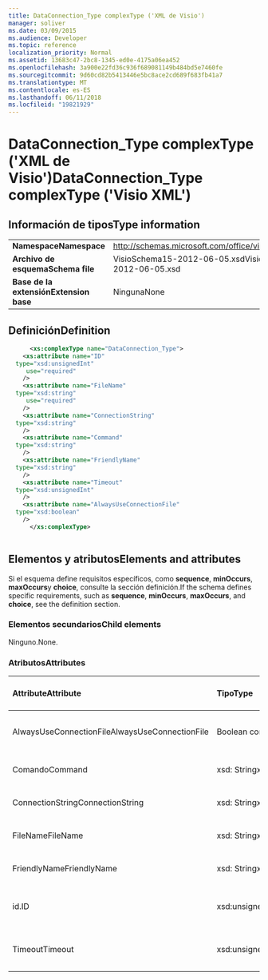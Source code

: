 ```yaml
---
title: DataConnection_Type complexType ('XML de Visio')
manager: soliver
ms.date: 03/09/2015
ms.audience: Developer
ms.topic: reference
localization_priority: Normal
ms.assetid: 13683c47-2bc8-1345-ed0e-4175a06ea452
ms.openlocfilehash: 3a900e22fd36c936f689081149b484bd5e7460fe
ms.sourcegitcommit: 9d60cd82b5413446e5bc8ace2cd689f683fb41a7
ms.translationtype: MT
ms.contentlocale: es-ES
ms.lasthandoff: 06/11/2018
ms.locfileid: "19821929"
---
```

# <a name="dataconnectiontype-complextype-visio-xml"></a><span data-ttu-id="e8bf1-102">DataConnection_Type complexType ('XML de Visio')</span><span class="sxs-lookup"><span data-stu-id="e8bf1-102">DataConnection_Type complexType ('Visio XML')</span></span>

## <a name="type-information"></a><span data-ttu-id="e8bf1-103">Información de tipos</span><span class="sxs-lookup"><span data-stu-id="e8bf1-103">Type information</span></span>

|||
|:-----|:-----|
|<span data-ttu-id="e8bf1-104">**Namespace**</span><span class="sxs-lookup"><span data-stu-id="e8bf1-104">**Namespace**</span></span> <br/> |http://schemas.microsoft.com/office/visio/2011/1/core  <br/> |
|<span data-ttu-id="e8bf1-105">**Archivo de esquema**</span><span class="sxs-lookup"><span data-stu-id="e8bf1-105">**Schema file**</span></span> <br/> |<span data-ttu-id="e8bf1-106">VisioSchema15-2012-06-05.xsd</span><span class="sxs-lookup"><span data-stu-id="e8bf1-106">VisioSchema15-2012-06-05.xsd</span></span>  <br/> |
|<span data-ttu-id="e8bf1-107">**Base de la extensión**</span><span class="sxs-lookup"><span data-stu-id="e8bf1-107">**Extension base**</span></span> <br/> |<span data-ttu-id="e8bf1-108">Ninguna</span><span class="sxs-lookup"><span data-stu-id="e8bf1-108">None</span></span>  <br/> |
   
## <a name="definition"></a><span data-ttu-id="e8bf1-109">Definición</span><span class="sxs-lookup"><span data-stu-id="e8bf1-109">Definition</span></span>

```XML
      <xs:complexType name="DataConnection_Type">
    <xs:attribute name="ID"
  type="xsd:unsignedInt"
     use="required"
    />
    <xs:attribute name="FileName"
  type="xsd:string"
     use="required"
    />
    <xs:attribute name="ConnectionString"
  type="xsd:string"
    />
    <xs:attribute name="Command"
  type="xsd:string"
    />
    <xs:attribute name="FriendlyName"
  type="xsd:string"
    />
    <xs:attribute name="Timeout"
  type="xsd:unsignedInt"
    />
    <xs:attribute name="AlwaysUseConnectionFile"
  type="xsd:boolean"
    />
      </xs:complexType>
      
```

## <a name="elements-and-attributes"></a><span data-ttu-id="e8bf1-110">Elementos y atributos</span><span class="sxs-lookup"><span data-stu-id="e8bf1-110">Elements and attributes</span></span>

<span data-ttu-id="e8bf1-111">Si el esquema define requisitos específicos, como **sequence**, **minOccurs**, **maxOccurs**y **choice**, consulte la sección definición.</span><span class="sxs-lookup"><span data-stu-id="e8bf1-111">If the schema defines specific requirements, such as **sequence**, **minOccurs**, **maxOccurs**, and **choice**, see the definition section.</span></span> 
  
### <a name="child-elements"></a><span data-ttu-id="e8bf1-112">Elementos secundarios</span><span class="sxs-lookup"><span data-stu-id="e8bf1-112">Child elements</span></span>

<span data-ttu-id="e8bf1-113">Ninguno.</span><span class="sxs-lookup"><span data-stu-id="e8bf1-113">None.</span></span>
  
### <a name="attributes"></a><span data-ttu-id="e8bf1-114">Atributos</span><span class="sxs-lookup"><span data-stu-id="e8bf1-114">Attributes</span></span>

|<span data-ttu-id="e8bf1-115">**Attribute**</span><span class="sxs-lookup"><span data-stu-id="e8bf1-115">**Attribute**</span></span>|<span data-ttu-id="e8bf1-116">**Tipo**</span><span class="sxs-lookup"><span data-stu-id="e8bf1-116">**Type**</span></span>|<span data-ttu-id="e8bf1-117">**Obligatorio**</span><span class="sxs-lookup"><span data-stu-id="e8bf1-117">**Required**</span></span>|<span data-ttu-id="e8bf1-118">**Descripción**</span><span class="sxs-lookup"><span data-stu-id="e8bf1-118">**Description**</span></span>|<span data-ttu-id="e8bf1-119">**Valores posibles**</span><span class="sxs-lookup"><span data-stu-id="e8bf1-119">**Possible values**</span></span>|
|:-----|:-----|:-----|:-----|:-----|
|<span data-ttu-id="e8bf1-120">AlwaysUseConnectionFile</span><span class="sxs-lookup"><span data-stu-id="e8bf1-120">AlwaysUseConnectionFile</span></span>  <br/> |<span data-ttu-id="e8bf1-121">Boolean con tipo</span><span class="sxs-lookup"><span data-stu-id="e8bf1-121">xsd:boolean</span></span>  <br/> |<span data-ttu-id="e8bf1-122">opcional</span><span class="sxs-lookup"><span data-stu-id="e8bf1-122">optional</span></span>  <br/> ||<span data-ttu-id="e8bf1-123">Valores del tipo Boolean con tipo.</span><span class="sxs-lookup"><span data-stu-id="e8bf1-123">Values of the xsd:boolean type.</span></span>  <br/> |
|<span data-ttu-id="e8bf1-124">Comando</span><span class="sxs-lookup"><span data-stu-id="e8bf1-124">Command</span></span>  <br/> |<span data-ttu-id="e8bf1-125">xsd: String</span><span class="sxs-lookup"><span data-stu-id="e8bf1-125">xsd:string</span></span>  <br/> |<span data-ttu-id="e8bf1-126">opcional</span><span class="sxs-lookup"><span data-stu-id="e8bf1-126">optional</span></span>  <br/> ||<span data-ttu-id="e8bf1-127">Valores del tipo XSD: String.</span><span class="sxs-lookup"><span data-stu-id="e8bf1-127">Values of the xsd:string type.</span></span>  <br/> |
|<span data-ttu-id="e8bf1-128">ConnectionString</span><span class="sxs-lookup"><span data-stu-id="e8bf1-128">ConnectionString</span></span>  <br/> |<span data-ttu-id="e8bf1-129">xsd: String</span><span class="sxs-lookup"><span data-stu-id="e8bf1-129">xsd:string</span></span>  <br/> |<span data-ttu-id="e8bf1-130">opcional</span><span class="sxs-lookup"><span data-stu-id="e8bf1-130">optional</span></span>  <br/> ||<span data-ttu-id="e8bf1-131">Valores del tipo XSD: String.</span><span class="sxs-lookup"><span data-stu-id="e8bf1-131">Values of the xsd:string type.</span></span>  <br/> |
|<span data-ttu-id="e8bf1-132">FileName</span><span class="sxs-lookup"><span data-stu-id="e8bf1-132">FileName</span></span>  <br/> |<span data-ttu-id="e8bf1-133">xsd: String</span><span class="sxs-lookup"><span data-stu-id="e8bf1-133">xsd:string</span></span>  <br/> |<span data-ttu-id="e8bf1-134">necesario</span><span class="sxs-lookup"><span data-stu-id="e8bf1-134">required</span></span>  <br/> ||<span data-ttu-id="e8bf1-135">Valores del tipo XSD: String.</span><span class="sxs-lookup"><span data-stu-id="e8bf1-135">Values of the xsd:string type.</span></span>  <br/> |
|<span data-ttu-id="e8bf1-136">FriendlyName</span><span class="sxs-lookup"><span data-stu-id="e8bf1-136">FriendlyName</span></span>  <br/> |<span data-ttu-id="e8bf1-137">xsd: String</span><span class="sxs-lookup"><span data-stu-id="e8bf1-137">xsd:string</span></span>  <br/> |<span data-ttu-id="e8bf1-138">opcional</span><span class="sxs-lookup"><span data-stu-id="e8bf1-138">optional</span></span>  <br/> ||<span data-ttu-id="e8bf1-139">Valores del tipo XSD: String.</span><span class="sxs-lookup"><span data-stu-id="e8bf1-139">Values of the xsd:string type.</span></span>  <br/> |
|<span data-ttu-id="e8bf1-140">id.</span><span class="sxs-lookup"><span data-stu-id="e8bf1-140">ID</span></span>  <br/> |<span data-ttu-id="e8bf1-141">xsd:unsignedInt</span><span class="sxs-lookup"><span data-stu-id="e8bf1-141">xsd:unsignedInt</span></span>  <br/> |<span data-ttu-id="e8bf1-142">necesario</span><span class="sxs-lookup"><span data-stu-id="e8bf1-142">required</span></span>  <br/> ||<span data-ttu-id="e8bf1-143">Valores del tipo xsd:unsignedInt.</span><span class="sxs-lookup"><span data-stu-id="e8bf1-143">Values of the xsd:unsignedInt type.</span></span>  <br/> |
|<span data-ttu-id="e8bf1-144">Timeout</span><span class="sxs-lookup"><span data-stu-id="e8bf1-144">Timeout</span></span>  <br/> |<span data-ttu-id="e8bf1-145">xsd:unsignedInt</span><span class="sxs-lookup"><span data-stu-id="e8bf1-145">xsd:unsignedInt</span></span>  <br/> |<span data-ttu-id="e8bf1-146">opcional</span><span class="sxs-lookup"><span data-stu-id="e8bf1-146">optional</span></span>  <br/> ||<span data-ttu-id="e8bf1-147">Valores del tipo xsd:unsignedInt.</span><span class="sxs-lookup"><span data-stu-id="e8bf1-147">Values of the xsd:unsignedInt type.</span></span>  <br/> |
   


